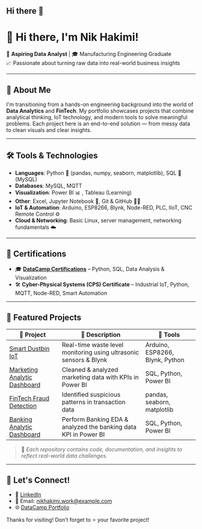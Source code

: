 ## Hi there 👋

<!--
**Kimi-e/Kimi-e** is a ✨ _special_ ✨ repository because its `README.md` (this file) appears on your GitHub profile.

Here are some ideas to get you started:

- 🔭 I’m currently working on ...
- 🌱 I’m currently learning ...
- 👯 I’m looking to collaborate on ...
- 🤔 I’m looking for help with ...
- 💬 Ask me about ...
- 📫 How to reach me: ...
- 😄 Pronouns: ...
- ⚡ Fun fact: ...
-->


# 👋 Hi there, I'm Nik Hakimi!

🎯 **Aspiring Data Analyst** | 🎓 Manufacturing Engineering Graduate  
📈 Passionate about turning raw data into real-world business insights

---

## 🧠 About Me

I'm transitioning from a hands-on engineering background into the world of **Data Analytics** and **FinTech**. My portfolio showcases projects that combine analytical thinking, IoT technology, and modern tools to solve meaningful problems. Each project here is an end-to-end solution — from messy data to clean visuals and clear insights.

---

## 🛠️ Tools & Technologies

- **Languages**: Python 🐍 (pandas, numpy, seaborn, matplotlib), SQL 🧮 (MySQL)
- **Databases**: MySQL, MQTT
- **Visualization**: Power BI 📊 , Tableau (Learning)
- **Other**: Excel, Jupyter Notebook 📒, Git & GitHub 🧑‍💻
- **IoT & Automation**: Arduino, ESP8266, Blynk, Node-RED, PLC, IIoT, CNC Remote Control ⚙️
- **Cloud & Networking**: Basic Linux, server management, networking fundamentals ☁️

---

## 📜 Certifications

- 🎓 **[DataCamp Certifications](https://www.datacamp.com/portfolio/nahfnz)** – Python, SQL, Data Analysis & Visualization
- 🛠 **Cyber-Physical Systems (CPS) Certificate** – Industrial IoT, Python, MQTT, Node-RED, Smart Automation

---

## 🚀 Featured Projects

| 📁 Project | 🧩 Description | 🔧 Tools |
|-----------|----------------|---------|
| [Smart Dustbin IoT](link_to_repo) | Real-time waste level monitoring using ultrasonic sensors & Blynk | Arduino, ESP8266, Blynk, Python |
| [Marketing Analytic Dashboard](https://github.com/Kimi-e/Marketing-Analytics) | Cleaned & analyzed marketing data with KPIs in Power BI | SQL, Python, Power BI |
| [FinTech Fraud Detection](link_to_repo) | Identified suspicious patterns in transaction data | pandas, seaborn, matplotlib |
| [Banking Analytic Dashboard](https://github.com/Kimi-e/Banking-Analysis) | Perform Banking EDA & analyzed the banking data KPI in Power BI| SQL, Python, Power BI |

> 📌 *Each repository contains code, documentation, and insights to reflect real-world data challenges.*

---

## 🤝 Let's Connect!

- 💼 [LinkedIn](https://www.linkedin.com/in/nahfnz)
- 📧 Email: nikhakimi.work@example.com  
- 🌐 [DataCamp Portfolio](https://www.datacamp.com/portfolio/NIKHAKIMI)

Thanks for visiting! Don’t forget to ⭐ your favorite project!

